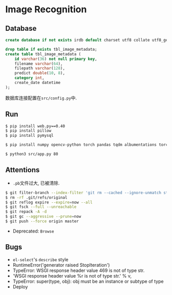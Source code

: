 # Image Recognition

## Database

``` sql
create database if not exists irdb default charset utf8 collate utf8_general_ci;

drop table if exists tbl_image_metadata;
create table tbl_image_metadata (
    id varchar(36) not null primary key,
    filename varchar(64),
    filepath varchar(128),
    predict double(10, 8),
    category int,
    create_date datetime
);
```

数据库连接配置在`src/config.py`中.

## Run

``` sh
$ pip install web.py==0.40
$ pip install pillow
$ pip install pymysql

$ pip install numpy opencv-python torch pandas tqdm albumentations torchvision
```

``` sh
$ python3 src/app.py 80
```

## Attentions

- `.pb`文件过大, 已被清除.

``` sh
$ git filter-branch --index-filter 'git rm --cached --ignore-unmatch static/yolov3_yanxin1000_1016.pb'
$ rm -rf .git/refs/original
$ git reflog expire --expire=now --all
$ git fsck --full --unreachable
$ git repack -A -d
$ git gc --aggressive --prune=now
$ git push --force origin master
```

- Deprecated: `Browse`

## Bugs

- `el-select`'s `describe` style
- RuntimeError('generator raised StopIteration') 
- TypeError: WSGI response header value 469 is not of type str.
- 'WSGI response header value %r is not of type str.' % v,
- TypeError: super(type, obj): obj must be an instance or subtype of type
- Deploy
